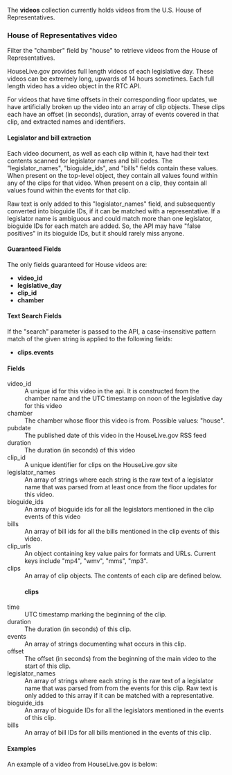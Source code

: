 The **videos** collection currently holds videos from the U.S. House of Representatives.

### House of Representatives video

Filter the "chamber" field by "house" to retrieve videos from the House of Representatives.

HouseLive.gov provides full length videos of each legislative day. These videos can be extremely long, upwards of 14 hours sometimes. Each full length video has a video object in the RTC API. 

For videos that have time offsets in their corresponding floor updates, we have artificially broken up the video into an array of clip objects. These clips each have an offset (in seconds), duration, array of events covered in that clip, and extracted names and identifiers.

#### Legislator and bill extraction

Each video document, as well as each clip within it, have had their text contents scanned for legislator names and bill codes. The "legislator_names", "bioguide_ids", and "bills" fields contain these values. When present on the top-level object, they contain all values found within any of the clips for that video. When present on a clip, they contain all values found within the events for that clip.

Raw text is only added to this "legislator_names" field, and subsequently converted into bioguide IDs, if it can be matched with a representative. If a legislator name is ambiguous and could match more than one legislator, bioguide IDs for each match are added. So, the API may have "false positives" in its bioguide IDs, but it should rarely miss anyone.

#### Guaranteed Fields

The only fields guaranteed for House videos are:

* **video_id**
* **legislative_day**
* **clip_id**
* **chamber**

####  Text Search Fields

If the "search" parameter is passed to the API, a case-insensitive pattern match of the given string is applied to the following fields:

* **clips.events**

####  Fields

<dt>video_id</dt>
<dd>A unique id for this video in the api. It is constructed from the chamber name and the UTC timestamp on noon of the legislative day for this video</dd>

<dt>chamber</dt>
<dd>The chamber whose floor this video is from. Possible values: "house".</dd>

<dt>pubdate</dt>
<dd>The published date of this video in the HouseLive.gov RSS feed</dd>

<dt>duration</dt>
<dd>The duration (in seconds) of this video</dd>

<dt>clip_id</dt>
<dd>A unique identifier for clips on the HouseLive.gov site</dd>

<dt>legislator_names</dt>
<dd>An array of strings where each string is the raw text of a legislator name that was parsed from at least once from the floor updates for this video.</dd>

<dt>bioguide_ids</dt>
<dd>An array of bioguide ids for all the legislators mentioned in the clip events of this video</dd>

<dt>bills</dt>
<dd>An array of bill ids for all the bills mentioned in the clip events of this video.</dd>

<dt>clip_urls</dt>
<dd>An object containing key value pairs for formats and URLs. Current keys include "mp4", "wmv", "mms", "mp3".</dd>

<dt>clips</dt>
<dd>An array of clip objects. The contents of each clip are defined below.

#### clips

<dt>time</dt>
<dd>UTC timestamp marking the beginning of the clip.</dd>

<dt>duration</dt>
<dd>The duration (in seconds) of this clip.</dd>

<dt>events</dt>
<dd>An array of strings documenting what occurs in this clip.</dd>

<dt>offset</dt>
<dd>The offset (in seconds) from the beginning of the main video to the start of this clip.</dd>

<dt>legislator_names</dt>
<dd>An array of strings where each string is the raw text of a legislator name that was parsed from from the events for this clip. Raw text is only added to this array if it can be matched with a representative.</dd>

<dt>bioguide_ids</dt>
<dd>An array of bioguide IDs for all the legislators mentioned in the events of this clip.</dd>

<dt>bills</dt>
<dd>An array of bill IDs for all bills mentioned in the events of this clip.</dd>



#### Examples

An example of a video from HouseLive.gov is below:

<script src="https://gist.github.com/773645.js?file=videos-house.json"></script>
